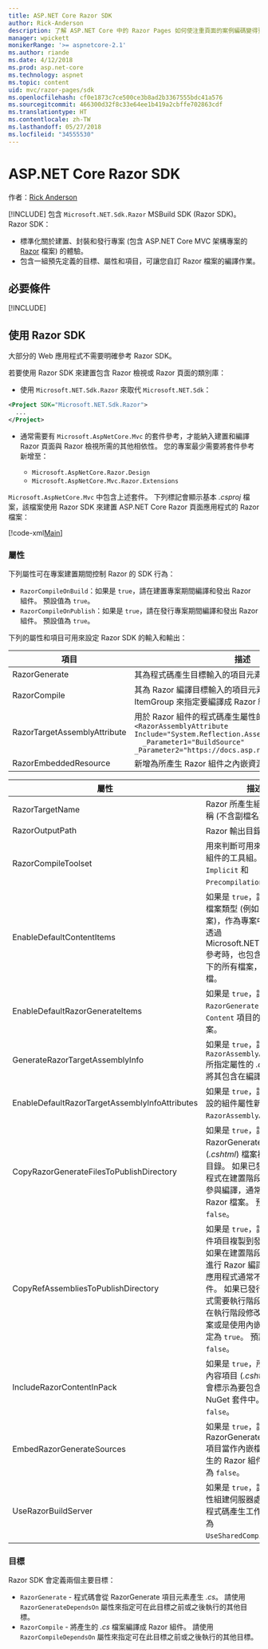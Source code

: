 ```yaml
---
title: ASP.NET Core Razor SDK
author: Rick-Anderson
description: 了解 ASP.NET Core 中的 Razor Pages 如何使注重頁面的案例編碼變得更輕鬆，並增加生產力，達到比使用 MVC 更好的成效。
manager: wpickett
monikerRange: '>= aspnetcore-2.1'
ms.author: riande
ms.date: 4/12/2018
ms.prod: asp.net-core
ms.technology: aspnet
ms.topic: content
uid: mvc/razor-pages/sdk
ms.openlocfilehash: cf0e1873c7ce500ce3b8ad2b3367555bdc41a576
ms.sourcegitcommit: 466300d32f8c33e64ee1b419a2cbffe702863cdf
ms.translationtype: HT
ms.contentlocale: zh-TW
ms.lasthandoff: 05/27/2018
ms.locfileid: "34555530"
---
```

# <a name="aspnet-core-razor-sdk"></a>ASP.NET Core Razor SDK

作者：[Rick Anderson](https://twitter.com/RickAndMSFT)

[!INCLUDE[](~/includes/2.1-SDK.md)] 包含 `Microsoft.NET.Sdk.Razor` MSBuild SDK (Razor SDK)。 Razor SDK：

* 標準化關於建置、封裝和發行專案 (包含 ASP.NET Core MVC 架構專案的 [Razor](xref:mvc/views/razor) 檔案) 的體驗。
* 包含一組預先定義的目標、屬性和項目，可讓您自訂 Razor 檔案的編譯作業。

## <a name="prerequisites"></a>必要條件

[!INCLUDE[](~/includes/2.1-SDK.md)]

## <a name="using-the-razor-sdk"></a>使用 Razor SDK

大部分的 Web 應用程式不需要明確參考 Razor SDK。 

若要使用 Razor SDK 來建置包含 Razor 檢視或 Razor 頁面的類別庫：

* 使用 `Microsoft.NET.Sdk.Razor` 來取代 `Microsoft.NET.Sdk`：
```xml
<Project SDK="Microsoft.NET.Sdk.Razor">
  ...
</Project>
```

* 通常需要有 `Microsoft.AspNetCore.Mvc` 的套件參考，才能納入建置和編譯 Razor 頁面與 Razor 檢視所需的其他相依性。 您的專案最少需要將套件參考新增至：

    * `Microsoft.AspNetCore.Razor.Design` 
    * `Microsoft.AspNetCore.Mvc.Razor.Extensions`
    
 `Microsoft.AspNetCore.Mvc` 中包含上述套件。 下列標記會顯示基本 *.csproj* 檔案，該檔案使用 Razor SDK 來建置 ASP.NET Core Razor 頁面應用程式的 Razor 檔案：
    
 [!code-xml[Main](sdk/sample/RazorSDK.csproj)]

### <a name="properties"></a>屬性

下列屬性可在專案建置期間控制 Razor 的 SDK 行為：

* `RazorCompileOnBuild`：如果是 `true`，請在建置專案期間編譯和發出 Razor 組件。 預設值為 `true`。
* `RazorCompileOnPublish`：如果是 `true`，請在發行專案期間編譯和發出 Razor 組件。 預設值為 `true`。

下列的屬性和項目可用來設定 Razor SDK 的輸入和輸出：

| 項目                                         | 描述                                                                   |
| ------------                                  | -------------                                                                 |
| RazorGenerate                                 | 其為程式碼產生目標輸入的項目元素 (*.cshtml* 檔案)。 |
| RazorCompile                                  | 其為 Razor 編譯目標輸入的項目元素 (.cs 檔案)。 請使用此 ItemGroup 來指定要編譯成 Razor 組件的其他檔案。 |
| RazorTargetAssemblyAttribute                  | 用於 Razor 組件的程式碼產生屬性的項目元素。 例如:   <br />`<RazorAssemblyAttribute ` <br />  `Include="System.Reflection.AssemblyMetadataAttribute"`<br />`  _Parameter1="BuildSource" _Parameter2="https://docs.asp.net/">` |
| RazorEmbeddedResource                         | 新增為所產生 Razor 組件之內嵌資源的項目元素 |

| 屬性                                      | 描述                                                                   |
| ------------                                  | -------------                                                                 |
| RazorTargetName                               | Razor 所產生組件的檔案名稱 (不含副檔名)。 | 
| RazorOutputPath                               | Razor 輸出目錄。                                      |
| RazorCompileToolset                           | 用來判斷可用來建置 Razor 組件的工具組。 有效值為 `Implicit` 和 `PrecompilationTool`。 |
| EnableDefaultContentItems                     | 如果是 `true`，請包括特定檔案類型 (例如 *.cshtml* 檔案)，作為專案中的內容。 透過 Microsoft.NET.Sdk.Web 參考時，也包含 *wwwroot* 下的所有檔案，以及組態檔。         |
| EnableDefaultRazorGenerateItems               | 如果是 `true`，請包括來自 `RazorGenerate` 項目之 `Content` 項目的 *.cshtml* 檔案。 |
| GenerateRazorTargetAssemblyInfo               | 如果是 `true`，請產生包含 `RazorAssemblyAttribute` 所指定屬性的 *.cs* 檔案，並將其包含在編譯輸出中。 |
| EnableDefaultRazorTargetAssemblyInfoAttributes | 如果是 `true`，請將一組預設的組件屬性新增至 `RazorAssemblyAttribute`。 |
| CopyRazorGenerateFilesToPublishDirectory       | 如果是 `true`，請將 RazorGenerate 項目 (*.cshtml*) 檔案複製到發行目錄。 如果已發行的應用程式在建置階段或發行階段參與編譯，通常不需要 Razor 檔案。 預設值為 `false`。 |
| CopyRefAssembliesToPublishDirectory            | 如果是 `true`，請將參考組件項目複製到發行目錄。 如果在建置階段或發行階段進行 Razor 編譯，已發行的應用程式通常不需要參考組件。 如果已發行的應用程式需要執行階段編譯，例如在執行階段修改 cshtml 檔案或是使用內嵌檢視，請設定為 `true`。 預設值為 `false`。 |
| IncludeRazorContentInPack                      | 如果是 `true`，所有 Razor 內容項目 (*.cshtml* 檔案) 將會標示為要包含在產生的 NuGet 套件中。 預設值為 `false`。 |
| EmbedRazorGenerateSources | 如果是 `true`，請將 RazorGenerate (*.cshtml*) 項目當作內嵌檔案新增至產生的 Razor 組件。 預設值為 `false`。 |
| UseRazorBuildServer                           | 如果是 `true`，請使用持續性組建伺服器處理序來卸載程式碼產生工作。 預設值為 `UseSharedCompilation`。 |

### <a name="targets"></a>目標
Razor SDK 會定義兩個主要目標：

* `RazorGenerate` - 程式碼會從 RazorGenerate 項目元素產生 *.cs*。 請使用 `RazorGenerateDependsOn` 屬性來指定可在此目標之前或之後執行的其他目標。
* `RazorCompile` - 將產生的 *.cs* 檔案編譯成 Razor 組件。 請使用 `RazorCompileDependsOn` 屬性來指定可在此目標之前或之後執行的其他目標。
